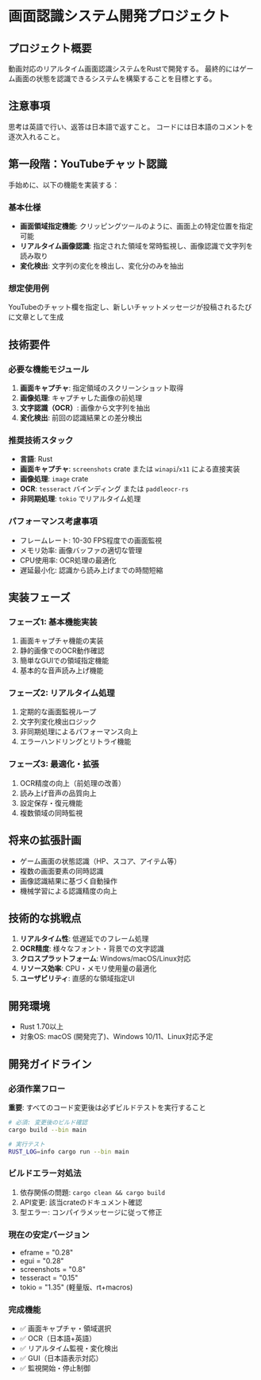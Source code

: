 # 画面認識システム開発プロジェクト

## プロジェクト概要
動画対応のリアルタイム画面認識システムをRustで開発する。
最終的にはゲーム画面の状態を認識できるシステムを構築することを目標とする。

## 注意事項

思考は英語で行い、返答は日本語で返すこと。
コードには日本語のコメントを逐次入れること。

## 第一段階：YouTubeチャット認識
手始めに、以下の機能を実装する：

### 基本仕様
- **画面領域指定機能**: クリッピングツールのように、画面上の特定位置を指定可能
- **リアルタイム画像認識**: 指定された領域を常時監視し、画像認識で文字列を読み取り
- **変化検出**: 文字列の変化を検出し、変化分のみを抽出

### 想定使用例
YouTubeのチャット欄を指定し、新しいチャットメッセージが投稿されるたびに文章として生成

## 技術要件

### 必要な機能モジュール
1. **画面キャプチャ**: 指定領域のスクリーンショット取得
2. **画像処理**: キャプチャした画像の前処理
3. **文字認識（OCR）**: 画像から文字列を抽出
4. **変化検出**: 前回の認識結果との差分検出

### 推奨技術スタック
- **言語**: Rust
- **画面キャプチャ**: `screenshots` crate または `winapi`/`x11` による直接実装
- **画像処理**: `image` crate
- **OCR**: `tesseract` バインディング または `paddleocr-rs`
- **非同期処理**: `tokio` でリアルタイム処理

### パフォーマンス考慮事項
- フレームレート: 10-30 FPS程度での画面監視
- メモリ効率: 画像バッファの適切な管理
- CPU使用率: OCR処理の最適化
- 遅延最小化: 認識から読み上げまでの時間短縮

## 実装フェーズ

### フェーズ1: 基本機能実装
1. 画面キャプチャ機能の実装
2. 静的画像でのOCR動作確認
3. 簡単なGUIでの領域指定機能
4. 基本的な音声読み上げ機能

### フェーズ2: リアルタイム処理
1. 定期的な画面監視ループ
2. 文字列変化検出ロジック
3. 非同期処理によるパフォーマンス向上
4. エラーハンドリングとリトライ機能

### フェーズ3: 最適化・拡張
1. OCR精度の向上（前処理の改善）
2. 読み上げ音声の品質向上
3. 設定保存・復元機能
4. 複数領域の同時監視

## 将来の拡張計画
- ゲーム画面の状態認識（HP、スコア、アイテム等）
- 複数の画面要素の同時認識
- 画像認識結果に基づく自動操作
- 機械学習による認識精度の向上

## 技術的な挑戦点
1. **リアルタイム性**: 低遅延でのフレーム処理
2. **OCR精度**: 様々なフォント・背景での文字認識
3. **クロスプラットフォーム**: Windows/macOS/Linux対応
4. **リソース効率**: CPU・メモリ使用量の最適化
5. **ユーザビリティ**: 直感的な領域指定UI

## 開発環境
- Rust 1.70以上
- 対象OS: macOS (開発完了)、Windows 10/11、Linux対応予定

## 開発ガイドライン

### 必須作業フロー
**重要**: すべてのコード変更後は必ずビルドテストを実行すること

```bash
# 必須: 変更後のビルド確認
cargo build --bin main

# 実行テスト
RUST_LOG=info cargo run --bin main
```

### ビルドエラー対処法
1. 依存関係の問題: `cargo clean && cargo build`
2. API変更: 該当crateのドキュメント確認
3. 型エラー: コンパイラメッセージに従って修正

### 現在の安定バージョン
- eframe = "0.28"
- egui = "0.28" 
- screenshots = "0.8"
- tesseract = "0.15"
- tokio = "1.35" (軽量版、rt+macros)

### 完成機能
- ✅ 画面キャプチャ・領域選択
- ✅ OCR（日本語+英語）
- ✅ リアルタイム監視・変化検出
- ✅ GUI（日本語表示対応）
- ✅ 監視開始・停止制御